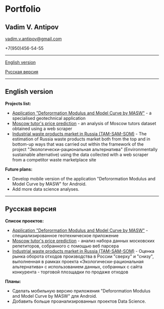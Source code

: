 # Portfolio
## Vadim V. Antipov
vadim.v.antipov@gmail.com

+7(950)456-54-55
___
[English version](#English-version)

[Русская версия](#Русская-версия)
___

## English version
**Projects list:**
* [Application "Deforormation Modulus and Model Curve by MASW"](https://github.com/JustDoItVV/portfolio/blob/main/App_Deformation_Modulus_and_Model_Curve_by_MASW/DESCRIPTION.md) - a specialised geotechnical application
* [Moscow tutor's price prediction](https://github.com/JustDoItVV/portfolio/blob/main/DataScience/Moscow_tutors/DESCRIPTION.md) - an analysis of Moscow tutors dataset obtained using a web scraper
* [Industrial waste products market in Russia (TAM-SAM-SOM)](https://github.com/JustDoItVV/portfolio/tree/main/DataScience/Wastes_market) - The estimation of Russia waste products market both from the top and in bottom-up ways that was carried out within the framework of the project "Экологически-рациональная альтернатива" (Environmentally sustainable alternative) using the data collected with a web scraper from a competitor waste marketplace site

**Future plans:**
* Develop mobile version of the application "Deforormation Modulus and Model Curve by MASW" for Android.
* Add more data science analyses.

___
## Русская версия
**Список проектов:**
* [Application "Deforormation Modulus and Model Curve by MASW"](https://github.com/JustDoItVV/portfolio/blob/main/App_Deformation_Modulus_and_Model_Curve_by_MASW/DESCRIPTION.md) - специализированное геотехническое приложение
* [Moscow tutor's price prediction](https://github.com/JustDoItVV/portfolio/blob/main/DataScience/Moscow_tutors/DESCRIPTION.md) - анализ набора данных московских репетиторов, собранного с помощью веб парсера
* [Industrial waste products market in Russia (TAM-SAM-SOM)](https://github.com/JustDoItVV/portfolio/tree/main/DataScience/Wastes_market) - Оценка рынка оборота отходов производства в России "сверху" и "снизу", выполненная в рамках проекта «Экологически-рациональная альтернатива» с использованием данных, собранных с сайта конкурента - торговой плозщадки по продаже отходов

**Планы:**
* Сделать мобильную версию приложения "Deforormation Modulus and Model Curve by MASW" для Android.
* Добавить больше проанализированных проектов Data Science.
